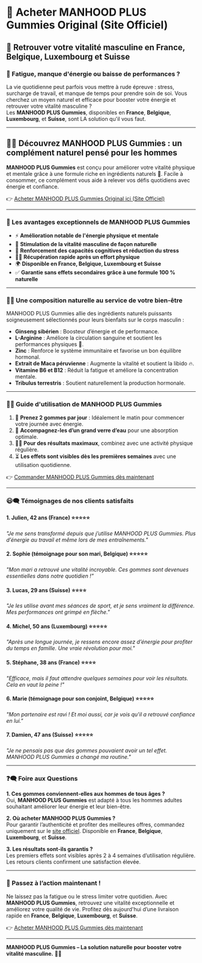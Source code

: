 # 🛒 Acheter MANHOOD PLUS Gummies Original (Site Officiel)

## 💪 Retrouver votre vitalité masculine en France, Belgique, Luxembourg et Suisse

### 🤔 Fatigue, manque d'énergie ou baisse de performances ?

La vie quotidienne peut parfois vous mettre à rude épreuve : stress, surcharge de travail, et manque de temps pour prendre soin de soi. Vous cherchez un moyen naturel et efficace pour booster votre énergie et retrouver votre vitalité masculine ?  
Les **MANHOOD PLUS Gummies**, disponibles en **France**, **Belgique**, **Luxembourg**, et **Suisse**, sont LA solution qu'il vous faut.

---

## 🌿✨ Découvrez MANHOOD PLUS Gummies : un complément naturel pensé pour les hommes

**MANHOOD PLUS Gummies** est conçu pour améliorer votre vitalité physique et mentale grâce à une formule riche en ingrédients naturels 🌱. Facile à consommer, ce complément vous aide à relever vos défis quotidiens avec énergie et confiance.

👉 [Acheter MANHOOD PLUS Gummies Original ici (Site Officiel)](https://t.co/3lxeaf6Ekc)

---

### 🌟 Les avantages exceptionnels de MANHOOD PLUS Gummies

- ⚡ **Amélioration notable de l'énergie physique et mentale**  
- 💪 **Stimulation de la vitalité masculine de façon naturelle**  
- 🧠 **Renforcement des capacités cognitives et réduction du stress**  
- 🏃‍♂️ **Récupération rapide après un effort physique**  
- 🌍 **Disponible en France, Belgique, Luxembourg et Suisse**  
- ✅ **Garantie sans effets secondaires grâce à une formule 100 % naturelle**

---

### 🌸🔬 Une composition naturelle au service de votre bien-être

MANHOOD PLUS Gummies allie des ingrédients naturels puissants soigneusement sélectionnés pour leurs bienfaits sur le corps masculin :

- **Ginseng sibérien** : Boosteur d’énergie et de performance.  
- **L-Arginine** : Améliore la circulation sanguine et soutient les performances physiques 💪.  
- **Zinc** : Renforce le système immunitaire et favorise un bon équilibre hormonal.  
- **Extrait de Maca péruvienne** : Augmente la vitalité et soutient la libido 🔥.  
- **Vitamine B6 et B12** : Réduit la fatigue et améliore la concentration mentale.  
- **Tribulus terrestris** : Soutient naturellement la production hormonale.

---

### 📝✨ Guide d'utilisation de MANHOOD PLUS Gummies

1. 🍬 **Prenez 2 gommes par jour** : Idéalement le matin pour commencer votre journée avec énergie.  
2. 🚰 **Accompagnez-les d’un grand verre d’eau** pour une absorption optimale.  
3. 🏋️‍♂️ **Pour des résultats maximaux**, combinez avec une activité physique régulière.  
4. ⏳ **Les effets sont visibles dès les premières semaines** avec une utilisation quotidienne.

👉 [Commander MANHOOD PLUS Gummies dès maintenant](https://t.co/3lxeaf6Ekc)

---

### 😃🗨️ Témoignages de nos clients satisfaits

#### **1. Julien, 42 ans (France)** ⭐⭐⭐⭐⭐  
*"Je me sens transformé depuis que j’utilise MANHOOD PLUS Gummies. Plus d’énergie au travail et même lors de mes entraînements."*

#### **2. Sophie (témoignage pour son mari, Belgique)** ⭐⭐⭐⭐⭐  
*"Mon mari a retrouvé une vitalité incroyable. Ces gommes sont devenues essentielles dans notre quotidien !"*

#### **3. Lucas, 29 ans (Suisse)** ⭐⭐⭐⭐  
*"Je les utilise avant mes séances de sport, et je sens vraiment la différence. Mes performances ont grimpé en flèche."*

#### **4. Michel, 50 ans (Luxembourg)** ⭐⭐⭐⭐⭐  
*"Après une longue journée, je ressens encore assez d’énergie pour profiter du temps en famille. Une vraie révolution pour moi."*

#### **5. Stéphane, 38 ans (France)** ⭐⭐⭐⭐  
*"Efficace, mais il faut attendre quelques semaines pour voir les résultats. Cela en vaut la peine !"*

#### **6. Marie (témoignage pour son conjoint, Belgique)** ⭐⭐⭐⭐⭐  
*"Mon partenaire est ravi ! Et moi aussi, car je vois qu'il a retrouvé confiance en lui."*

#### **7. Damien, 47 ans (Suisse)** ⭐⭐⭐⭐⭐  
*"Je ne pensais pas que des gommes pouvaient avoir un tel effet. MANHOOD PLUS Gummies a changé ma routine."*

---

### ❓🗨️ Foire aux Questions

**1. Ces gommes conviennent-elles aux hommes de tous âges ?**  
Oui, **MANHOOD PLUS Gummies** est adapté à tous les hommes adultes souhaitant améliorer leur énergie et leur bien-être.

**2. Où acheter MANHOOD PLUS Gummies ?**  
Pour garantir l’authenticité et profiter des meilleures offres, commandez uniquement sur le [site officiel](https://t.co/3lxeaf6Ekc). Disponible en **France**, **Belgique**, **Luxembourg**, et **Suisse**.

**3. Les résultats sont-ils garantis ?**  
Les premiers effets sont visibles après 2 à 4 semaines d’utilisation régulière. Les retours clients confirment une satisfaction élevée.

---

### 🚀 Passez à l’action maintenant !

Ne laissez pas la fatigue ou le stress limiter votre quotidien. Avec **MANHOOD PLUS Gummies**, retrouvez une vitalité exceptionnelle et améliorez votre qualité de vie. Profitez dès aujourd'hui d’une livraison rapide en **France**, **Belgique**, **Luxembourg**, et **Suisse**.

👉 [Acheter MANHOOD PLUS Gummies dès maintenant](https://t.co/3lxeaf6Ekc)

---

**MANHOOD PLUS Gummies – La solution naturelle pour booster votre vitalité masculine.** 🌿💪
